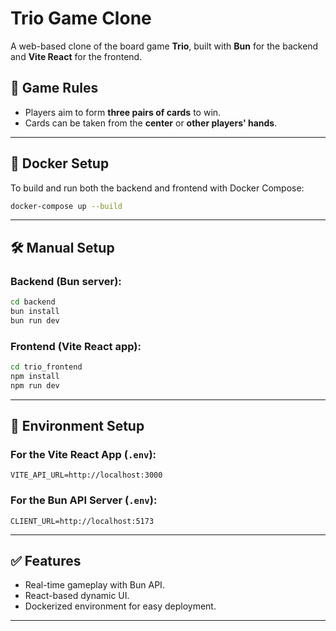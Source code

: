 # Trio Game Clone

A web-based clone of the board game **Trio**, built with **Bun** for the backend and **Vite React** for the frontend.

## 🎯 Game Rules

- Players aim to form **three pairs of cards** to win.
- Cards can be taken from the **center** or **other players' hands**.

---

## 🚀 Docker Setup

To build and run both the backend and frontend with Docker Compose:

```bash
docker-compose up --build
```

---

## 🛠️ Manual Setup

### Backend (Bun server):

```bash
cd backend
bun install
bun run dev
```

### Frontend (Vite React app):

```bash
cd trio_frontend
npm install
npm run dev
```

---

## 🌱 Environment Setup

### For the Vite React App (`.env`):

```env
VITE_API_URL=http://localhost:3000
```

### For the Bun API Server (`.env`):

```env
CLIENT_URL=http://localhost:5173
```

---

## ✅ Features

- Real-time gameplay with Bun API.
- React-based dynamic UI.
- Dockerized environment for easy deployment.

---
